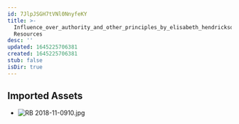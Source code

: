 ```yaml
---
id: 7JlpJSGH7tVNl0NnyfeKY
title: >-
  Influence_over_authority_and_other_principles_by_elisabeth_hendrickson 1
  Resources
desc: ''
updated: 1645225706381
created: 1645225706381
stub: false
isDir: true
---
```

## Imported Assets
- ![RB 2018-11-0910.jpg](/assets/rb-2018-11-0910.jpg)
